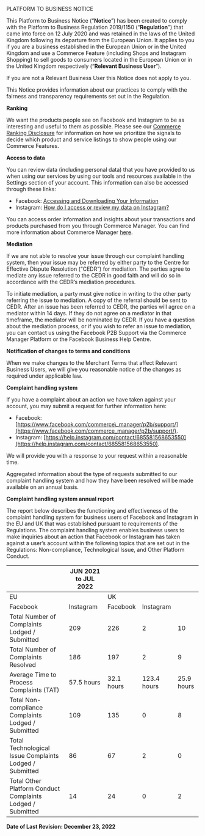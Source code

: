 PLATFORM TO BUSINESS NOTICE

This Platform to Business Notice (“**Notice**”) has been created to comply with the Platform to Business Regulation 2019/1150 (“**Regulation**”) that came into force on 12 July 2020 and was retained in the laws of the United Kingdom following its departure from the European Union. It applies to you if you are a business established in the European Union or in the United Kingdom and use a Commerce Feature (including Shops and Instagram Shopping) to sell goods to consumers located in the European Union or in the United Kingdom respectively (“**Relevant Business User**”).

If you are not a Relevant Business User this Notice does not apply to you.

This Notice provides information about our practices to comply with the fairness and transparency requirements set out in the Regulation.

**Ranking**

We want the products people see on Facebook and Instagram to be as interesting and useful to them as possible. Please see our [Commerce Ranking Disclosure](https://www.facebook.com/legal/commerce_ranking) for information on how we prioritize the signals to decide which product and service listings to show people using our Commerce Features.

**Access to data**

You can review data (including personal data) that you have provided to us when using our services by using our tools and resources available in the Settings section of your account. This information can also be accessed through these links:

* Facebook: [Accessing and Downloading Your Information](https://www.facebook.com/help/contact/180237885820953)
* Instagram: [How do I access or review my data on Instagram?](https://help.instagram.com/181231772500920)

You can access order information and insights about your transactions and products purchased from you through Commerce Manager. You can find more information about Commerce Manager [here](https://www.facebook.com/business/help/2371372636254534?id=533228987210412).

**Mediation**

If we are not able to resolve your issue through our complaint handling system, then your issue may be referred by either party to the Centre for Effective Dispute Resolution (“CEDR”) for mediation. The parties agree to mediate any issue referred to the CEDR in good faith and will do so in accordance with the CEDR’s mediation procedures.

To initiate mediation, a party must give notice in writing to the other party referring the issue to mediation. A copy of the referral should be sent to CEDR. After an issue has been referred to CEDR, the parties will agree on a mediator within 14 days. If they do not agree on a mediator in that timeframe, the mediator will be nominated by CEDR. If you have a question about the mediation process, or if you wish to refer an issue to mediation, you can contact us using the Facebook P2B Support via the Commerce Manager Platform or the Facebook Business Help Centre.

**Notification of changes to terms and conditions**

When we make changes to the Merchant Terms that affect Relevant Business Users, we will give you reasonable notice of the changes as required under applicable law.

**Complaint handling system**

If you have a complaint about an action we have taken against your account, you may submit a request for further information here:

* Facebook: [https://www.facebook.com/commerce\_manager/p2b/support/](https://www.facebook.com/commerce_manager/p2b/support/).
* Instagram: [https://help.instagram.com/contact/685581568653550](https://help.instagram.com/contact/685581568653550).

We will provide you with a response to your request within a reasonable time.

Aggregated information about the type of requests submitted to our complaint handling system and how they have been resolved will be made available on an annual basis.

**Complaint handling system annual report**

The report below describes the functioning and effectiveness of the complaint handling system for business users of Facebook and Instagram in the EU and UK that was established pursuant to requirements of the Regulations. The complaint handling system enables business users to make inquiries about an action that Facebook or Instagram has taken against a user’s account within the following topics that are set out in the Regulations: Non-compliance, Technological Issue, and Other Platform Conduct.

|     | JUN 2021 to JUL 2022 |     |     |     |
| --- | --- | --- | --- | --- |
| EU  |     | UK  |     |     |     |
| Facebook | Instagram | Facebook | Instagram |
| Total Number of Complaints Lodged / Submitted | 209 | 226 | 2   | 10  |
| Total Number of Complaints Resolved | 186 | 197 | 2   | 9   |
| Average Time to Process Complaints (TAT) | 57.5 hours | 32.1 hours | 123.4 hours | 25.9 hours |
| Total Non-compliance Complaints Lodged / Submitted | 109 | 135 | 0   | 8   |
| Total Technological Issue Complaints Lodged / Submitted | 86  | 67  | 2   | 0   |
| Total Other Platform Conduct Complaints Lodged / Submitted | 14  | 24  | 0   | 2   |

**Date of Last Revision: December 23, 2022**